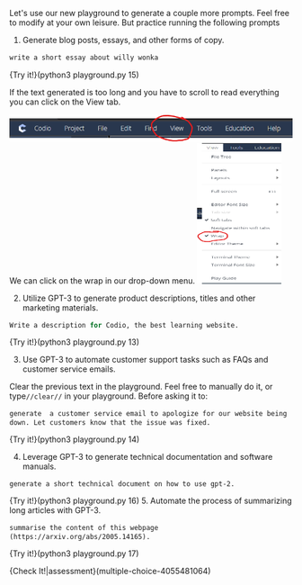 Let's use our new playground to generate a couple more prompts. Feel free to modify at your own leisure. But practice running the following prompts

1.  Generate blog posts, essays, and other forms of copy. 
```python
write a short essay about willy wonka
```
{Try it!}(python3 playground.py 15)

If the text generated is too long and you have to scroll to read everything you can click on the View tab. 

![The image displays the Codio tab. The 6th item from the left is circled. The item circled is called view](view.png)
We can click on the wrap in our drop-down menu. 
<img src="wrap.png" 
     width="150" 
     height="250" 
     alt="A picture showing the contents of the view tap. At the bottom the word wrap is circled."/>

2. Utilize GPT-3 to generate product descriptions, titles and other marketing materials.
```python
Write a description for Codio, the best learning website.
```
{Try it!}(python3 playground.py 13)


3. Use GPT-3 to automate customer support tasks such as FAQs and customer service emails. 
 
Clear the previous text in the playground. Feel free to manually do it, or type`//clear//` in your playground. Before asking it to: 
```
generate  a customer service email to apologize for our website being down. Let customers know that the issue was fixed.
``` 
{Try it!}(python3 playground.py 14)


4. Leverage GPT-3 to generate technical documentation and software manuals.
```
generate a short technical document on how to use gpt-2.
```
{Try it!}(python3 playground.py 16)
5. Automate the process of summarizing long articles with GPT-3.

```
summarise the content of this webpage (https://arxiv.org/abs/2005.14165).
```
{Try it!}(python3 playground.py 17)

{Check It!|assessment}(multiple-choice-4055481064)

